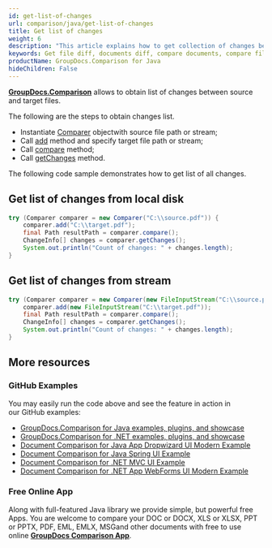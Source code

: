 ```yaml
---
id: get-list-of-changes
url: comparison/java/get-list-of-changes
title: Get list of changes
weight: 6
description: "This article explains how to get collection of changes between compared documents when using GroupDocs.Comparison for Java."
keywords: Get file diff, documents diff, compare documents, compare files
productName: GroupDocs.Comparison for Java
hideChildren: False
---
```

**[GroupDocs.Comparison](https://products.groupdocs.com/comparison/java)** allows to obtain list of changes between source and target files.

The following are the steps to obtain changes list.

*   Instantiate [Comparer](https://apireference.groupdocs.com/comparison/java/com.groupdocs.comparison/Comparer) objectwith source file path or stream;    
*   Call [add](https://apireference.groupdocs.com/comparison/java/com.groupdocs.comparison/Comparer#add(java.lang.String)) method and specify target file path or stream;    
*   Call [compare](https://apireference.groupdocs.com/comparison/java/com.groupdocs.comparison/Comparer#compare()) method;    
*   Call [getChanges](https://apireference.groupdocs.com/comparison/java/com.groupdocs.comparison/Comparer#getChanges()) method.
    

The following code sample demonstrates how to get list of all changes.

## Get list of changes from local disk

```java
try (Comparer comparer = new Comparer("C:\\source.pdf")) {
    comparer.add("C:\\target.pdf");
    final Path resultPath = comparer.compare();
    ChangeInfo[] changes = comparer.getChanges();
    System.out.println("Count of changes: " + changes.length);
}
```

## Get list of changes from stream

```java
try (Comparer comparer = new Comparer(new FileInputStream("C:\\source.pdf"))) {
    comparer.add(new FileInputStream("C:\\target.pdf"));
    final Path resultPath = comparer.compare();
    ChangeInfo[] changes = comparer.getChanges();
    System.out.println("Count of changes: " + changes.length);
}
```

## More resources

### GitHub Examples
You may easily run the code above and see the feature in action in our GitHub examples:

*   [GroupDocs.Comparison for Java examples, plugins, and showcase](https://github.com/groupdocs-comparison/GroupDocs.Comparison-for-Java)
*   [GroupDocs.Comparison for .NET examples, plugins, and showcase](https://github.com/groupdocs-comparison/GroupDocs.Comparison-for-.NET)
*   [Document Comparison for Java App Dropwizard UI Modern Example](https://github.com/groupdocs-comparison/GroupDocs.Comparison-for-Java-Dropwizard)    
*   [Document Comparison for Java Spring UI Example](https://github.com/groupdocs-comparison/GroupDocs.Comparison-for-Java-Spring)    
*   [Document Comparison for .NET MVC UI Example](https://github.com/groupdocs-comparison/GroupDocs.Comparison-for-.NET-MVC)    
*   [Document Comparison for .NET App WebForms UI Modern Example](https://github.com/groupdocs-comparison/GroupDocs.Comparison-for-.NET-WebForms)
    

### Free Online App
Along with full-featured Java library we provide simple, but powerful free Apps.
You are welcome to compare your DOC or DOCX, XLS or XLSX, PPT or PPTX, PDF, EML, EMLX, MSGand other documents with free to use online **[GroupDocs Comparison App](https://products.groupdocs.app/comparison)**.
